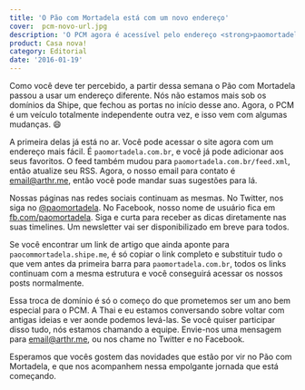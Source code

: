 ```yaml
---
title: 'O Pão com Mortadela está com um novo endereço'
cover:  pcm-novo-url.jpg
description: 'O PCM agora é acessível pelo endereço <strong>paomortadela.com.br</strong>'
product: Casa nova!
category: Editorial
date: '2016-01-19'
---
```


Como você deve ter percebido, a partir dessa semana o Pão com Mortadela passou a usar um endereço diferente. Nós não estamos mais sob os domínios da Shipe, que fechou as portas no início desse ano. Agora, o PCM é um veículo totalmente independente outra vez, e isso vem com algumas mudanças. :smile:

A primeira delas já está no ar. Você pode acessar o site agora com um endereço mais fácil. É `paomortadela.com.br`, e você já pode adicionar aos seus favoritos. O feed também mudou para `paomortadela.com.br/feed.xml`, então atualize seu RSS. Agora, o nosso email para contato é [email@arthr.me](mailto:email@arthr.me), então você pode mandar suas sugestões para lá.

Nossas páginas nas redes sociais continuam as mesmas. No Twitter, nos siga no [@paomortadela](https://twitter.com/paomortadela). No Facebook, nosso nome de usuário fica em [fb.com/paomortadela](https://www.facebook.com/paomortadela). Siga e curta para receber as dicas diretamente nas suas timelines. Um newsletter vai ser disponibilizado em breve para todos.

Se você encontrar um link de artigo que ainda aponte para `paocommortadela.shipe.me`, é só copiar o link completo e substituir tudo o que vem antes da primeira barra para `paomortadela.com.br`, todos os links continuam com a mesma estrutura e você conseguirá acessar os nossos posts normalmente.

Essa troca de domínio é só o começo do que prometemos ser um ano bem especial para o PCM. A Thai e eu estamos conversando sobre voltar com antigas ideias e ver aonde podemos levá-las. Se você quiser participar disso tudo, nós estamos chamando a equipe. Envie-nos uma mensagem para [email@arthr.me](mailto:email@arthr.me), ou nos chame no Twitter e no Facebook.

Esperamos que vocês gostem das novidades que estão por vir no Pão com Mortadela, e que nos acompanhem nessa empolgante jornada que está começando.
